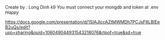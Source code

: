 Create by : Long Dinh k9
You must connect your mongdb and token at .env
*Happy*






https://docs.google.com/presentation/d/1SIAJlccAZtMWMDh7PCJsF6LBlEeB2uQs/edit?usp=sharing&ouid=106049044931543218076&rtpof=true&sd=true
